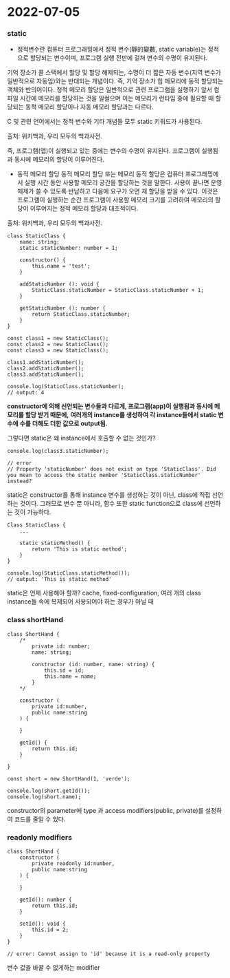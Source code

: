 # 2022-07-05

### static

- 정적변수란
컴퓨터 프로그래밍에서 정적 변수(靜的變數, static variable)는 정적으로 할당되는 변수이며, 프로그램 실행 전반에 걸쳐 변수의 수명이 유지된다.

기억 장소가 콜 스택에서 할당 및 할당 해제되는, 수명이 더 짧은 자동 변수(지역 변수가 일반적으로 자동임)와는 반대되는 개념이다. 즉, 기억 장소가 힙 메모리에 동적 할당되는 객체와 반의어이다. 정적 메모리 할당은 일반적으로 관련 프로그램을 실행하기 앞서 컴파일 시간에 메모리를 할당하는 것을 일컬으며 이는 메모리가 런타임 중에 필요할 때 할당되는 동적 메모리 할당이나 자동 메모리 할당과는 다르다.

C 및 관련 언어에서는 정적 변수와 기타 개념들 모두 static 키워드가 사용된다.

출처: 위키백과, 우리 모두의 백과사전.

즉, 프로그램(앱)이 실행되고 있는 중에는 변수의 수명이 유지된다.
프로그램이 실행됨과 동시에 메모리의 할당이 이루어진다.

- 동적 메모리 할당 
동적 메모리 할당 또는 메모리 동적 할당은 컴퓨터 프로그래밍에서 실행 시간 동안 사용할 메모리 공간을 할당하는 것을 말한다. 사용이 끝나면 운영체제가 쓸 수 있도록 반납하고 다음에 요구가 오면 재 할당을 받을 수 있다. 이것은 프로그램이 실행하는 순간 프로그램이 사용할 메모리 크기를 고려하여 메모리의 할당이 이루어지는 정적 메모리 할당과 대조적이다.

출처: 위키백과, 우리 모두의 백과사전.

```
class StaticClass {
    name: string;
    static staticNumber: number = 1;

    constructor() {
        this.name = 'test';
    }

    addStaticNumber (): void {
        StaticClass.staticNumber = StaticClass.staticNumber + 1;
    }

    getStaticNumber (): number {
        return StaticClass.staticNumber;
    }
}

const class1 = new StaticClass();
const class2 = new StaticClass();
const class3 = new StaticClass();

class1.addStaticNumber();
class2.addStaticNumber();
class3.addStaticNumber();

console.log(StaticClass.staticNumber);
// output: 4
```
**constructor에 의해 선언되는 변수들과 다르게, 프로그램(app)이 실행됨과 동시에 메모리를 할당 받기 때문에,**
**여러개의 instance를 생성하여 각 instance들에서 static 변수에 수를 더해도 더한 값으로 output됨.**

그렇다면 static은 왜 instance에서 호출할 수 없는 것인가?

```
console.log(class3.staticNumber);

// error
// Property 'staticNumber' does not exist on type 'StaticClass'. Did you mean to access the static member 'StaticClass.staticNumber' instead?
```

static은 constructor를 통해 instance 변수를 생성하는 것이 아닌, class에 직접 선언하는 것이다.
그러므로 변수 뿐 아니라, 함수 또한 static function으로 class에 선언하는 것이 가능하다.

```
Class StaticClass {
    ...

    static staticMethod() {
        return 'This is static method';
    }
}

console.log(StaticClass.staticMethod());
// output: 'This is static method'
```

static은 언제 사용해야 할까?
cache, fixed-configuration, 여러 개의 class instance들 속에 복제되어 사용되어야 하는 경우가 아닐 때


### class shortHand
```
class ShortHand {
    /*
        private id: number;
        name: string;

        constructor (id: number, name: string) {
            this.id = id;
            this.name = name;
        }
    */

    constructor (
        private id:number, 
        public name:string
    ) {

    }

    getId() {
        return this.id;
    }

}

const short = new ShortHand(1, 'verde');

console.log(short.getId());
console.log(short.name);
```
constructor의 parameter에 type 과 access modifiers(public, private)를 설정하여 코드를 줄일 수 있다.

### readonly modifiers
```
class ShortHand {
    constructor (
        private readonly id:number, 
        public name:string
    ) {

    }

    getId(): number {
        return this.id;
    }

    setId(): void {
        this.id = 2;
    }
}

// error: Cannot assign to 'id' because it is a read-only property
```

변수 값을 바꿀 수 없게하는 modifier